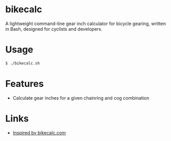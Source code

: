 # bikecalc

A lightweight command-line gear inch calculator for bicycle gearing, written in Bash, designed for cyclists and developers.

# Usage

```bash
$ ./bikecalc.sh
```

# Features

- Calculate gear inches for a given chainring and cog combination

# Links

- [Inspired by bikecalc.com](https://www.bikecalc.com/archives/gear-inches.html)
